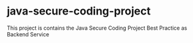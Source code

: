 # java-secure-coding-project
This project is contains the Java Secure Coding Project Best Practice as Backend Service
